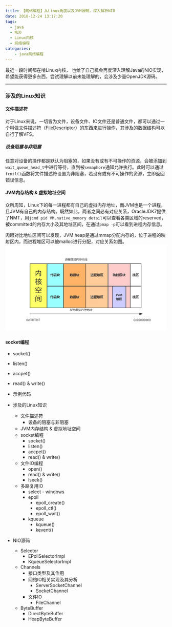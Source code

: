 ```yaml
---
title: 【网络编程】从Linux角度以及JVM源码，深入解析NIO
date: 2018-12-24 13:17:20
tags:
  - java
  - NIO
  - Linux内核
  - 网络编程
categories:
    - java网络编程
---
```


最近一段时间都在啃Linux内核， 也给了自己机会再度深入理解Java的NIO实现，希望能获得更多东西，尝试理解以前未能理解的，会涉及少量OpenJDK源码。

---

### 涉及的Linux知识

#### 文件描述符

对于Linux来说，一切皆为文件，设备文件、IO文件还是普通文件，都可以通过一个叫做文件描述符（FileDescriptor）的东西来进行操作，其涉及的数据结构可以自行了解VFS。

##### 设备阻塞与非阻塞

任意对设备的操作都是默认为阻塞的，如果没有或有不可操作的资源，会被添加到`wait_queue_head_t`中进行等待，直到被`semaphore`通知允许执行。此时可以通过`fcntl()`函数将文件描述符设置为非阻塞，若没有或有不可操作的资源，立即返回错误信息。

#### JVM内存结构 & 虚拟地址空间

众所周知，Linux下的每一进程都有自己的虚拟内存地址，而JVM也是一个进程，且JVM有自己的内存结构。既然如此，两者之间必有对应关系，OracleJDK7提供了NMT，用`jcmd pid VM.native_memory detail`可以查看各类区域的reserved，被committed的内存大小及其地址区间，在通过`pmap -p`可以看到进程内存信息。

肉眼对比地址区间可以发现，JVM heap是通过mmap分配内存的，位于进程的映射区内，而进程堆区可以被malloc进行分配，对应关系如图。
![jvm内存虚拟地址](https://raw.githubusercontent.com/zehonghuang/github_blog_bak/master/source/image/jvm%E8%99%9A%E6%8B%9F%E5%86%85%E5%AD%98%E5%9C%B0%E5%9D%80.png)

#### socket编程
- socket()
- listen()
- accpet()
- read() & write()
- 示例代码

- 涉及的Linux知识
  - 文件描述符
    - 设备的阻塞与非阻塞
  - JVM内存结构 & 虚拟地址空间
  - socket编程
    - socket()
    - listen()
    - accpet()
    - read() & write()
  - 文件IO编程
    - open()
    - read() & write()
    - lseek()
  - 多路复用IO
    - select - windows
    - epoll
      - epoll_create()
      - epoll_ctl()
      - epoll_wait()
    - kqueue
      - kqueue()
      - kevent()

- NIO源码
  - Selector
    - EPollSelectorImpl
    - KqueueSelectorImpl
  - Channels
    - 接口类型及其作用
    - 网络IO相关实现及其分析
      - ServerSocketChannel
      - SocketChannel
    - 文件IO
      - FileChannel
  - ByteBuffer
    - DirectByteBuffer
    - HeapByteBuffer
